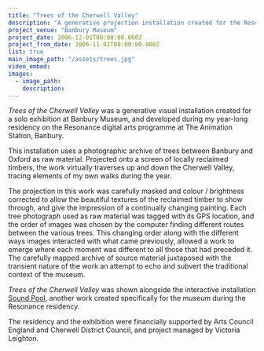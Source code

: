 ```yaml
---
title: "Trees of the Cherwell Valley"
description: "A generative projection installation created for the Resonance solo exhibition"
project_venue: "Banbury Museum"
project_date: 2006-12-01T00:00:00.000Z
project_from_date: 2006-11-01T00:00:00.000Z
list: true
main_image_path: "/assets/trees.jpg"
video_embed:
images:
  - image_path:
    description:
---
```

_Trees of the Cherwell Valley_ was a generative visual installation created for a solo exhibition
at Banbury Museum, and developed during my year-long residency on the Resonance digital
arts programme at The Animation Station, Banbury.

This installation uses a photographic archive of trees between Banbury and Oxford as raw material.
Projected onto a screen of locally reclaimed timbers, the work virtually traverses up and down the
Cherwell Valley, tracing elements of my own walks during the year.

The projection in this work was carefully masked and colour / brightness corrected to allow
the beautiful textures of the reclaimed timber to show through, and give the impression of a
continually changing painting. Each tree photograph used as raw material was tagged with its GPS location,
and the order of images was chosen by the computer finding different routes between the various trees.
This changing order along with the different ways images interacted with what came previously, allowed a work
to emerge where each moment was different to all those that had preceded it. The carefully mapped archive of
source material juxtaposed with the transient nature of the work an attempt to echo and subvert
the traditional context of the museum.

_Trees of the Cherwell Valley_ was shown alongside the interactive installation [Sound Pool](/projects/installation/sound-pool/),
another work created specifically for the museum during the Resonance residency.

The residency and the exhibition were financially supported by Arts Council England 
and Cherwell District Council, and project managed by Victoria Leighton.